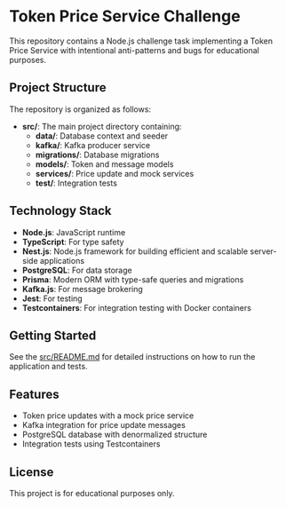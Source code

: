 # Token Price Service Challenge

This repository contains a Node.js challenge task implementing a Token Price Service with intentional anti-patterns and bugs for educational purposes.

## Project Structure

The repository is organized as follows:

- **src/**: The main project directory containing:
  - **data/**: Database context and seeder
  - **kafka/**: Kafka producer service
  - **migrations/**: Database migrations
  - **models/**: Token and message models
  - **services/**: Price update and mock services
  - **test/**: Integration tests

## Technology Stack

- **Node.js**: JavaScript runtime
- **TypeScript**: For type safety
- **Nest.js**: Node.js framework for building efficient and scalable server-side applications
- **PostgreSQL**: For data storage
- **Prisma**: Modern ORM with type-safe queries and migrations
- **Kafka.js**: For message brokering
- **Jest**: For testing
- **Testcontainers**: For integration testing with Docker containers

## Getting Started

See the [src/README.md](./src/README.md) for detailed instructions on how to run the application and tests.

## Features

- Token price updates with a mock price service
- Kafka integration for price update messages
- PostgreSQL database with denormalized structure
- Integration tests using Testcontainers

## License

This project is for educational purposes only.
